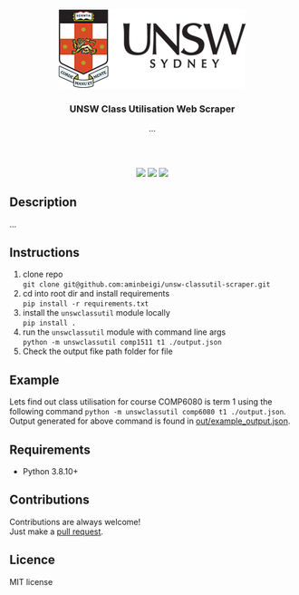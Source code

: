 <p align="center">
<img src="/media/logo.png"/>
<br/>
<h3 align="center">UNSW Class Utilisation Web Scraper</h3>
<p align="center">...</p>
<h2></h2>
</p>
<br />

<p align="center">
<a href="../../issues"><img src="..." /></a>
<a href="../../pulls"><img src="https://img.shields.io/github/issues-pr/aminbeigi/UNSW-class-util-web-scraper.svg?style=flat-square" /></a>
<img src="https://img.shields.io/github/license/aminbeigi/UNSW-class-util-web-scraper?style=flat-square">
</p>

## Description
...

## Instructions
1. clone repo  
`git clone git@github.com:aminbeigi/unsw-classutil-scraper.git`
2. cd into root dir and install requirements  
`pip install -r requirements.txt`
3. install the `unswclassutil` module locally     
`pip install .` 
4. run the `unswclassutil` module with command line args      
`python -m unswclassutil comp1511 t1 ./output.json`
5. Check the output fike path folder for file

## Example
Lets find out class utilisation for course COMP6080 is term 1 using the following command `python -m unswclassutil comp6080 t1 ./output.json`.  
Output generated for above command is found in <a href="out/example_output.json">out/example_output.json</a>.

## Requirements
* Python 3.8.10+

## Contributions
Contributions are always welcome!  
Just make a [pull request](../../pulls).

## Licence
MIT license
